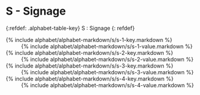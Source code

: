  <div data-role="collapsible" data-inset="false" markdown="1">
 <h1 class="cart-collapsible-div">S - Signage</h1>

{:refdef: .alphabet-table-key}
S
: Signage
{: refdef}

<dt markdown='block' >
{% include alphabet/alphabet-markdown/s/s-1-key.markdown %}
</dt>
<dd markdown='1'>
{% include alphabet/alphabet-markdown/s/s-1-value.markdown %}
</dd>

<dt markdown='block' >
{% include alphabet/alphabet-markdown/s/s-2-key.markdown %}
</dt>
<dd markdown='1'>
{% include alphabet/alphabet-markdown/s/s-2-value.markdown %}
</dd>

<dt markdown='block' >
{% include alphabet/alphabet-markdown/s/s-3-key.markdown %}
</dt>
<dd markdown='1'>
{% include alphabet/alphabet-markdown/s/s-3-value.markdown %}
</dd>

<dt markdown='block' >
{% include alphabet/alphabet-markdown/s/s-4-key.markdown %}
</dt>
<dd markdown='1'>
{% include alphabet/alphabet-markdown/s/s-4-value.markdown %}
</dd>



</div>
